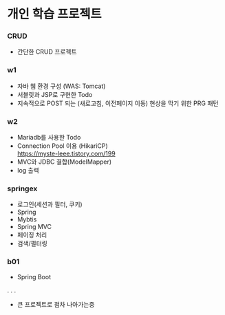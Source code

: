 # 개인 학습 프로젝트 

### CRUD
- 간단한 CRUD 프로젝트

### w1
- 자바 웹 환경 구성 (WAS: Tomcat)
- 서블릿과 JSP로 구현한 Todo
- 지속적으로 POST 되는 (새로고침, 이전페이지 이동) 현상을 막기 위한 PRG 패턴<br>


### w2
- Mariadb를 사용한 Todo
- Connection Pool 이용 (HikariCP)<br>
https://myste-leee.tistory.com/199
- MVC와 JDBC 결합(ModelMapper)
- log 출력


### springex
- 로그인(세션과 필터, 쿠키)
- Spring
- Mybtis
- Spring MVC
- 페이징 처리
- 검색/펄터링

### b01
- Spring Boot

. . .
- 큰 프로젝트로 점차 나아가는중 
